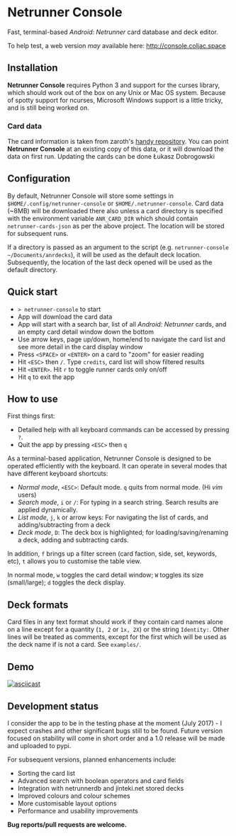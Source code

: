 # Netrunner Console

Fast, terminal-based *Android: Netrunner* card database and deck editor.

To help test, a web version *may* available here: http://console.coljac.space

## Installation

**Netrunner Console** requires Python 3 and support for the curses library, which should work out of the box on any Unix or Mac OS system. Because of spotty support for ncurses, Microsoft Windows support is a little tricky, and is still being worked on.

### Card data
The card information is taken from zaroth's [handy repository](https://github.com/zaroth/netrunner-cards-json). You can point **Netrunner Console** at an existing copy of this data, or it will download the data on first run. Updating the cards can be done 
Łukasz Dobrogowski

## Configuration

By default, Netrunner Console will store some settings in `$HOME/.config/netrunner-console` or `$HOME/.netrunner-console`.  Card data (~8MB) will be downloaded there also unless a card directory is specified with the environment variable 
`ANR_CARD_DIR` which should contain `netrunner-cards-json` as per the above project. The location will be stored for subsequent runs.

If a directory is passed as an argument to the script (e.g. `netrunner-console ~/Documents/anrdecks`), it will be used as the default deck location. Subsequently, the location of the last deck opened will be used as the default directory.

## Quick start

- `> netrunner-console` to start
- App will download the card data
- App will start with a search bar, list of all *Android: Netrunner* cards, and an empty card detail window down the bottom
- Use arrow keys, page up/down, home/end to navigate the card list and see more detail in the card display window
- Press `<SPACE>` or `<ENTER>` on a card to "zoom" for easier reading
- Hit `<ESC>` then `/`. Type `credits`, card list will show filtered results
- Hit `<ENTER>`. Hit `r` to toggle runner cards only on/off
- Hit `q` to exit the app

## How to use

First things first:

- Detailed help with all keyboard commands can be accessed by pressing `?`. 
- Quit the app by pressing `<ESC>` then `q`

As a terminal-based application, Netrunner Console is designed to be operated efficiently with the keyboard. It can operate in several modes that have different keyboard shortcuts:

- *Normal mode*, `<ESC>`: Default mode. `q` quits from normal mode. (Hi *vim* users)
- *Search mode*, `i` or `/`: For typing in a search string. Search results are applied dynamically.
- *List mode*, `j`, `k` or arrow keys: For navigating the list of cards, and adding/subtracting from a deck
- *Deck mode*, `D`: The deck box is highlighted; for loading/saving/renaming a deck, adding and subtracting cards.

In addition, `f` brings up a filter screen (card faction, side, set, keywords, etc), `t` allows you to customise the table view.

In normal mode, `w` toggles the card detail window; `W` toggles its size (small/large); `d` toggles the deck display.

## Deck formats

Card files in any text format should work if they contain card names alone on a line except for a quantity (`1, 2` or `1x, 2X`) or the string `Identity:`. Other lines will be treated as comments, except for the first which will be used as the deck name if is not a card. See `examples/`.

## Demo

[![asciicast](https://asciinema.org/a/128404.png)](https://asciinema.org/a/128404)

## Development status

I consider the app to be in the testing phase at the moment (July 2017) - I expect crashes and other significant bugs still to be found. Future version focused on stability will come in short order and a 1.0 release will be made and uploaded to pypi.

For subsequent versions, planned enhancements include:

- Sorting the card list 
- Advanced search with boolean operators and card fields
- Integration with netrunnerdb and jinteki.net stored decks
- Improved colours and colour schemes
- More customisable layout options
- Performance and usability improvements

**Bug reports/pull requests are welcome.**
